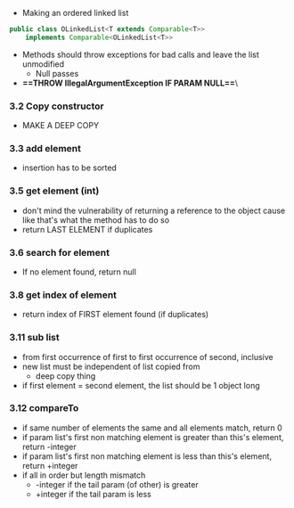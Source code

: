 - Making an ordered linked list
``` java
public class OLinkedList<T extends Comparable<T>> 
	implements Comparable<OLinkedList<T>>
```
- Methods should throw exceptions for bad calls and leave the list unmodified
	- Null passes
- **==THROW IllegalArgumentException IF PARAM NULL==**\
### 3.2 Copy constructor
- MAKE A DEEP COPY
### 3.3 add element
- insertion has to be sorted
### 3.5 get element (int)
- don't mind the vulnerability of returning a reference to the object cause like that's what the method has to do so 
- return LAST ELEMENT if duplicates
### 3.6 search for element
- If no element found, return null
### 3.8 get index of element
- return index of FIRST element found (if duplicates)
### 3.11 sub list
- from first occurrence of first to first occurrence of second, inclusive
- new list must be independent of list copied from
	- deep copy thing
- if first element = second element, the list should be 1 object long
### 3.12 compareTo
- if same number of elements the same and all elements match, return 0
- if param list's first non matching element is greater than this's element, return -integer
- if param list's first non matching element is less than this's element, return +integer
- if all in order but length mismatch
	- -integer if the tail param  (of other) is greater
	- +integer if the tail param is less